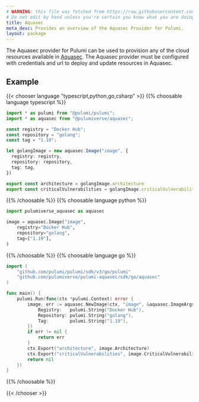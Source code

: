 ```yaml
---
# WARNING: this file was fetched from https://raw.githubusercontent.com/pulumiverse/pulumi-aquasec/v0.8.29/docs/_index.md
# Do not edit by hand unless you're certain you know what you are doing!
title: Aquasec
meta_desc: Provides an overview of the Aquasec Provider for Pulumi.
layout: package
---
```


The Aquasec provider for Pulumi can be used to provision any of the cloud resources available in [Aquasec](https://www.aquasec.com/aqua-cloud-native-security-platform/).
The Aquasec provider must be configured with credentials and url to deploy and update resources in Aquasec.

## Example

{{< chooser language "typescript,python,go,csharp" >}}
{{% choosable language typescript %}}

```typescript
import * as pulumi from "@pulumi/pulumi";
import * as aquasec from "@pulumiverse/aquasec";

const registry = "Docker Hub";
const repository = "golang";
const tag = "1.19";

let golangImage = new aquasec.Image("image", {
  registry: registry,
  repository: repository,
  tag: tag,
})

export const architecture = golangImage.architecture
export const criticalVulnerabilities = golangImage.criticalVulnerabilities
```

{{% /choosable %}}
{{% choosable language python %}}

```python
import pulumiverse_aquasec as aquasec

image = aquasec.Image("image",
    registry="Docker Hub",
    repository="golang",
    tag=["1.19"],
)
```

{{% /choosable %}}
{{% choosable language go %}}

```go
import (
	"github.com/pulumi/pulumi/sdk/v3/go/pulumi"
	"github.com/pulumiverse/pulumi-aquasec/sdk/go/aquasec"
)

func main() {
	pulumi.Run(func(ctx *pulumi.Context) error {
		image, err := aquasec.NewImage(ctx, "image", &aquasec.ImageArgs{
			Registry:   pulumi.String("Docker Hub"),
			Repository: pulumi.String("golang"),
			Tag:        pulumi.String("1.19"),
		})
		if err != nil {
			return err
		}
		ctx.Export("architecture", image.Architecture)
		ctx.Export("criticalVulnerabilities", image.CriticalVulnerabilities)
		return nil
	})
}
```

{{% /choosable %}}

{{< /chooser >}}

